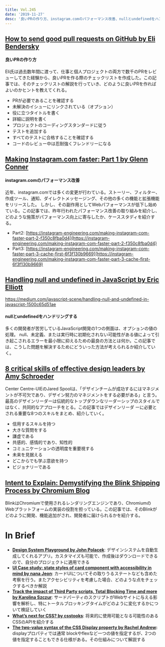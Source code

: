 ```yaml
---
title: Vol.245
date: '2019-11-27'
desc: '良いPRの作り方、instagram.comのパフォーマンス改善、nullとundefinedをハンドリングする、ほか計10リンク'
---
```


## [How to send good pull requests on GitHub by Eli Bendersky](https://eli.thegreenplace.net/2019/how-to-send-good-pull-requests-on-github/)

#### 良いPRの作り方
Eli氏は過去数年間に渡って、仕事と個人プロジェクトの両方で数千のPRをレビューしてきた経験から、良いPRを作る際のチェックリストを作成した。この記事では、そのチェックリストの解説を行っていき、どのように良いPRを作ればよいのかヒントを教えてくれる。

- PRが必要であることを確認する
- 未解決のイシューにリンクされている（オプション）
- 役に立つタイトルを書く
- 詳細に説明を書く
- プロジェクトのコーディングスタンダードに従う
- テストを追加する
- すべてのテストに合格することを確認する
- コードのレビュー中は忍耐強くフレンドリーになる

## [Making Instagram.com faster: Part 1 by Glenn Conner](https://instagram-engineering.com/making-instagram-com-faster-part-1-62cc0c327538)

#### instagram.comのパフォーマンス改善

近年、instagram.comでは多くの変更が行わている。ストーリー、フィルター、作成ツール、通知、ダイレクトメッセージング、その他の多くの機能と拡張機能をリリースした。 しかし、その副作用としてWebパフォーマンスが低下し始めている。この記事では、昨年行われたパフォーマンス改善の取り組みを紹介し、どのような施策がパフォーマンス向上に寄与したか、ケーススタディを紹介する。

- Part2: [https://instagram-engineering.com/making-instagram-com-faster-part-2-f350c8fba0d4](https://instagram-engineering.com/making-instagram-com-faster-part-2-f350c8fba0d4)
- Part3: [https://instagram-engineering.com/making-instagram-com-faster-part-3-cache-first-6f3f130b9669](https://instagram-engineering.com/making-instagram-com-faster-part-3-cache-first-6f3f130b9669)

## [Handling null and undefined in JavaScript by Eric Elliott](https://medium.com/javascript-scene/handling-null-and-undefined-in-javascript-1500c65d51ae)
https://medium.com/javascript-scene/handling-null-and-undefined-in-javascript-1500c65d51ae

#### nullとundefinedをハンドリングする
多くの開発者が苦労しているJavaScript開発の1つの側面は、オプションの値の処理。 null、未定義、または実行時に初期化されない可能性がある値によって引き起こされるエラーを最小限に抑えるための最良の方法とは何か。この記事では、こうした問題を解決するためにどういった方法が考えられるか紹介していく。

## [8 critical skills of effective design leaders by Amy Schroeder](https://www.abstract.com/blog/design-leadership-skills/)

Center Centre-UIEのJared Spoolは、「デザインチームが成功するにはマネジメントが不可欠であり、デザイン努力のマネジメントをする必要がある」と言う。最高のデザインリーダーは伝統的なトップダウンなリーダーシップのスタイルではなく、共同的なアプローチをとる。この記事ではデザインリーダ
ーに必要とされる重要な8つのスキルをまとめ、紹介していく。

- 信用するスキルを持つ
- 大きな質問をする
- 謙虚である
- 共感的、感情的であり、知性的
- コミュニケーションの透明度を重要視する
- 未来を見据える
- どこからでも学ぶ意欲を持つ
- ビジョナリーである

## [Intent to Explain: Demystifying the Blink Shipping Process by Chromium Blog](https://blog.chromium.org/2019/11/intent-to-explain-demystifying-blink.html)

BlinkはChromiumで使用されるレンダリングエンジンであり、ChromiumのWebプラットフォームの実装の役割を担っている。この記事では、そのBlinkがどのように開発、機能追加がされ、開発者に届けられるかを紹介する。

# In Brief
- [**Design System Playground  by John Polacek**](https://design-system-playground.netlify.com/): デザインシステムを自動生成してくれるアプリ。カスタマイズも可能で、作成後はダウンロードできるので、自分のプロジェクトに適用できる
- [**UI Case study: state styles of card component with accessibility in mind by nana Jeon**](https://blog.prototypr.io/ui-case-study-state-styles-of-card-component-with-accessibility-in-mind-2f30137c6108): カードUIについてその取りうるステートなども含めた考察を行う。またアクセシビリティを考慮した場合、どのような点をチェックするべきか解説
- [**Track the impact of Third Party scripts, Total Blocking Time and more by Karolina Szczur**](https://calibreapp.com/blog/release-notes-sep-2019): サードパーティのスクリプトがWebサイトに与える影響を解析し、特にトータルブロッキングタイムがどのように変化するかについて検証していく
- [**What’s next for CSS? by csstooks**](https://cssdb.org/): 将来的に使用可能となる可能性のあるCSSのAPIを紹介する
- [**The two-value syntax of the CSS Display property by Rachel Andrew**](https://hacks.mozilla.org/2019/10/the-two-value-syntax-of-the-css-display-property/)**:** displayプロパティでは通常 blockやflexなど一つの値を指定するが、2つの値を指定することもできる仕様がある。その仕組みについて解説する

